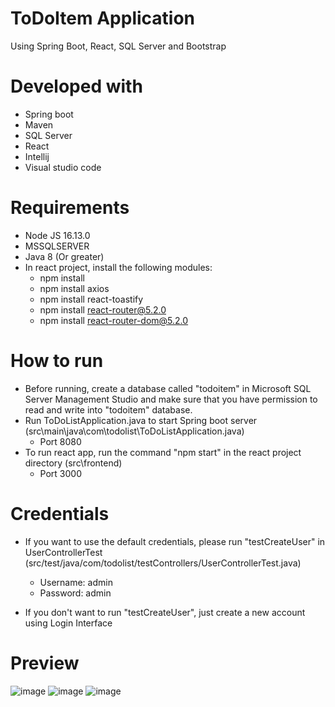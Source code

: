 # ToDoItem Application

Using Spring Boot, React, SQL Server and Bootstrap

# Developed with

- Spring boot
- Maven
- SQL Server
- React
- Intellij
- Visual studio code


# Requirements

- Node JS 16.13.0
- MSSQLSERVER
- Java 8 (Or greater)
- In react project, install the following modules:
	- npm install
	- npm install axios
	- npm install react-toastify
	- npm install react-router@5.2.0
	- npm install react-router-dom@5.2.0
	


# How to run

- Before running, create a database called "todoitem" in Microsoft SQL Server Management Studio and make sure that you have permission to read and write into "todoitem" database.
- Run ToDoListApplication.java to start Spring boot server (src\main\java\com\todolist\ToDoListApplication.java)
	- Port 8080
- To run react app, run the command "npm start" in the react project directory (src\frontend)
	- Port 3000

# Credentials

- If you want to use the default credentials, please run "testCreateUser" in UserControllerTest (src/test/java/com/todolist/testControllers/UserControllerTest.java)
	- Username: admin
	- Password: admin

- If you don't want to run "testCreateUser", just create a new account using Login Interface

# Preview

![image](https://user-images.githubusercontent.com/69126392/142767162-4d2a18fa-20b0-4c1d-8fb4-b41f8d2315fd.png)
![image](https://user-images.githubusercontent.com/69126392/142767177-a15e263d-42b3-480a-9606-b8b5cf082b9b.png)
![image](https://user-images.githubusercontent.com/69126392/142767181-d0a98865-0baf-4395-bbf7-a3df51892ee9.png)


